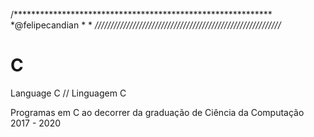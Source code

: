 /***********************************************************
*@felipecandian
*
*
*///////////////////////////////////////////////////////////*


# C
Language C // Linguagem C

Programas em C ao decorrer da graduação de Ciência da Computação 2017 - 2020



